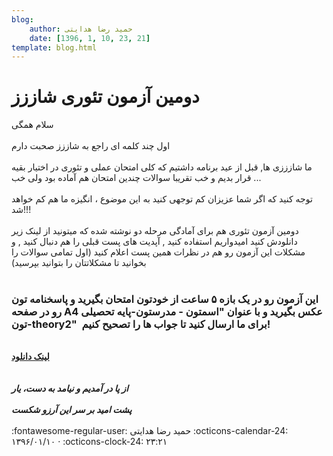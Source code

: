 ```yaml
---
blog:
    author: حمید رضا هدایتی
    date: [1396, 1, 10, 23, 21]
template: blog.html
---
```

# دومین آزمون تئوری شاززز

<div class="cnt">
سلام همگی<br/><br/>اول چند کلمه ای راجع به شاززز صحبت دارم<br/><br/>ما شازززی ها, قبل از عید برنامه داشتیم که کلی امتحان عملی و تئوری در اختیار بقیه قرار بدیم و خب تقریبا سوالات چندین امتحان هم آماده بود ولی خب ...<br/><br/>توجه کنید که اگر شما عزیزان کم توجهی کنید به این موضوع ، انگیزه ما هم کم خواهد شد!!!<br/><br/>دومین آزمون تئوری هم برای آمادگی مرحله دو نوشته شده که میتونید از لینک زیر دانلودش کنید امیدواریم استفاده کنید , آپدیت های پست قبلی را هم دنبال کنید , و مشکلات این آزمون رو هم در نظرات همین پست اعلام کنید (اول تمامی سوالات را بخوانید تا مشکلاتتان را بتوانید بپرسید)<br/><br/><h3>این آزمون رو در یک بازه ۵ ساعت از خودتون امتحان بگیرید و پاسخنامه تون رو در صفحه A4 عکس بگیرید و با عنوان "اسمتون - مدرستون-پایه تحصیلی تون-theory2"  برای ما ارسال کنید تا جواب ها را تصحیح کنیم!</h3>
<br/><a href="http://bayanbox.ir/view/8024408180607155469/Theory2.pdf" target="_blank"><b>لینک دانلود</b></a><br/><i><b><br/><br/>از پا در آمدیم و نیامد به دست، یار <br/><br/>پشت امید بر سر این آرزو شکست</b></i><br/><br/>
</div>

<div class="blog-info" markdown>
<span class="blog-author">
:fontawesome-regular-user: حمید رضا هدایتی
</span>
<span class="blog-date">
:octicons-calendar-24: ۱۳۹۶/۰۱/۱۰ · :octicons-clock-24: ۲۳:۲۱
</span>
</div>

